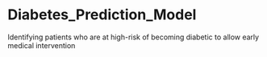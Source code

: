 # Diabetes_Prediction_Model
Identifying patients who are at high-risk of becoming diabetic to allow early medical intervention
